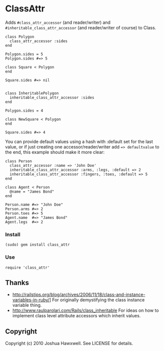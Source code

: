 # ClassAttr

Adds `#class_attr_accessor` (and reader/writer) and `#inheritable_class_attr_accessor` (and
reader/writer of course) to Class.

    class Polygon
      class_attr_accessor :sides
    end
    
    Polygon.sides = 5
    Polygon.sides #=> 5
    
    class Square < Polygon
    end
    
    Square.sides #=> nil
    
    
    class InheritablePolygon
      inheritable_class_attr_accessor :sides
    end
    
    Polygon.sides = 4
    
    class NewSquare < Polygon
    end
    
    Square.sides #=> 4

You can provide default values using a hash with :default set for the last value, or if just
creating one accessor/reader/writer add `=> defaultvalue` to the end, this example should
make it more clear:

    class Person
      class_attr_accessor :name => 'John Doe'
      inheritable_class_attr_accessor :arms, :legs, :default => 2
      inheritable_class_attr_accessor :fingers, :toes, :default => 5
    end
    
    class Agent < Person
      @name = "James Bond"
    end  
    
    Person.name #=> "John Doe"
    Person.arms #=> 2
    Person.toes #=> 5
    Agent.name  #=> "James Bond"
    Agent.legs  #=> 2
    

### Install

    (sudo) gem install class_attr
    

### Use

    require 'class_attr'
    

## Thanks

- <http://railstips.org/blog/archives/2006/11/18/class-and-instance-variables-in-ruby/]>
  For originally demystifying the class instance variable thing.
- <http://www.raulparolari.com/Rails/class_inheritable> For ideas on how to implement 
  class level attribute accessors which inherit values.


## Copyright

Copyright (c) 2010 Joshua Hawxwell. See LICENSE for details.
